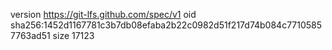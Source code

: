 version https://git-lfs.github.com/spec/v1
oid sha256:1452d1167781c3b7db08efaba2b22c0982d51f217d74b084c77105857763ad51
size 17123
